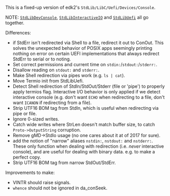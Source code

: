 This is a fixed-up version of edk2's `StdLib/LibC/Uefi/Devices/Console`.

NOTE: [`StdLibDevConsole`](../StdLibDevConsole), [`StdLibInteractiveIO`](../StdLibInteractiveIO) and [`StdLibUefi`](../StdLibUefi) all go together.

Differences:
- if StdErr isn't redirected via Shell to a file, redirect it out to ConOut.
  This solves the unexpected behavior of POSIX apps seemingly printing
  nothing on error on certain UEFI implementations that always redirect
  StdErr to serial or to noting.
- Set correct permissions and current time on `stdin:`/`stdout:`/`stderr:`.
- Disallow reading on `stdout:` and `stderr:`.
- Make Shell redirection via pipes work (e.g. `ls | cat`).
- Move Termio init from StdLibUefi.
- Detect Shell redirection of StdIn/StdOut/Stderr (file or 'pipe') to
  properly apply termios flag. Interactive I/O behavior is only
  applied if we detect interactive console (e.g. don't want `ECHO`
  when redirecting to a file, don't want `ICANON` if redirecting
  from a file).
- Strip UTF16 BOM tag from StdIn, which is useful when redirecting
  via pipe or file.
- Ignore 0-sized writes.
- Catch wide writes where StrLen doesn't match buffer size, to
  catch `Proto->OutputString` corruption.
- Remove gMD->StdIo usage (no one cares about it at of 2017 for sure).
- add the notion of "narrow" aliases `nstdin:`, `nstdout:` and `nstderr:`.
  These only function  when dealing with redirection (i.e. *never*
  interactive console), and are useful for dealing with binary
  data. e.g. to make a perfect copy.
- Strip UTF16 BOM tag from narrow StdOut/StdErr.

Improvements to make:
- VINTR should raise signals.
- `whence` should not be ignored in da_conSeek.
